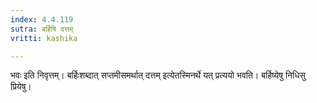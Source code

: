 ```yaml
---
index: 4.4.119
sutra: बर्हिषि दत्तम्
vritti: kashika

---
```

भवः इति निवृत्तम्। बर्हिःशब्दात् सप्तमीसमर्थात् दत्तम् इत्येतस्मिनर्थे यत् प्रत्ययो भवति। बर्हिष्येषु निधिसु प्रियेषु।